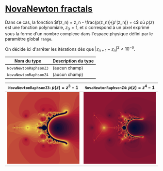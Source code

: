 # [NovaNewton fractals](https://en.wikipedia.org/wiki/Newton_fractal#Nova_fractal)

Dans ce cas, la fonction $f(z_n) = z_n - \frac{p(z_n)}{p'(z_n)} + c$ où $p(z)$ est une fonction polynomiale, $z_0=1$, et
$c$ correspond à un pixel exprimé sous la forme d'un nombre complexe dans l'espace physique défini par le paramètre
global `range`.

On décide ici d'arrêter les itérations dès que $|z_{n+1}-z_n|^2 < 10^{-6}$.

| Nom du type           | Description du type |
|-----------------------|---------------------|
| `NovaNewtonRaphsonZ3` | (aucun champ)       |
| `NovaNewtonRaphsonZ4` | (aucun champ)       |

| `NovaNewtonRaphsonZ3`: $p(z)=z^3-1$ | `NovaNewtonRaphsonZ4`: $p(z)=z^4-1$ |
|-------------------------------------|-------------------------------------|
| ![](images/NovaNewtonRaphsonZ3.png) | ![](images/NovaNewtonRaphsonZ4.png) |
